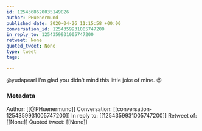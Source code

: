 ```yaml
---
id: 1254368620035149826
author: PHuenermund
published_date: 2020-04-26 11:15:58 +00:00
conversation_id: 1254359931005747200
in_reply_to: 1254359931005747200
retweet: None
quoted_tweet: None
type: tweet
tags:

---
```


@yudapearl I'm glad you didn't mind this little joke of mine. 😉

### Metadata

Author: [[@PHuenermund]]
Conversation: [[conversation-1254359931005747200]]
In reply to: [[1254359931005747200]]
Retweet of: [[None]]
Quoted tweet: [[None]]
